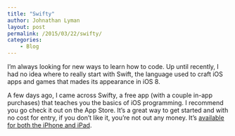 ```yaml
---
title: "Swifty"
author: Johnathan Lyman
layout: post
permalink: /2015/03/22/swifty/
categories:
    - Blog
---
```


I’m always looking for new ways to learn how to code. Up until recently, I had no idea where to really start with Swift, the language used to craft iOS apps and games that mades its appearance in iOS 8.

A few days ago, I came across Swifty, a free app (with a couple in-app purchases) that teaches you the basics of iOS programming. I recommend you go check it out on the App Store. It’s a great way to get started and with no cost for entry, if you don’t like it, you’re not out any money. It’s [available for both the iPhone and iPad](https://itunes.apple.com/us/app/swifty-learn-to-code-in-swift!/id886315617?mt=8).

